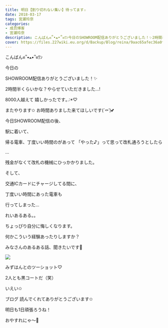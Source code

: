 ```yaml
---
title: 明日【割り切れない集い】待ってます✩
date: 2018-03-17
tags: 宮瀬玲奈
categories: 
- 成员博客
- 宮瀬玲奈
description: こんばんฅ՞•ﻌ•՞ฅﾜﾝ今日のSHOWROOM配信ありがとうございました！✨2時間半くらいかな？やらせていただきました...!8000人越えて嬉しかったです｡.:*♡またや...
cover: https://files.227wiki.eu.org/d/Backup/Blog/reina/9aac65afec36a0f49f5b35052e521.png 
---
```






こんばんฅ՞•ﻌ•՞ฅﾜﾝ




今日の

SHOWROOM配信ありがとうございました！✨


2時間半くらいかな？やらせていただきました...!





8000人越えて
嬉しかったです｡.:*♡





またやります✩
お時間ありました来てほしいです(*´⚰︎`*﻿)💕












今日SHOWROOM配信の後、

駅に着いて、

帰る電車、丁度いい時間のがあって
「やった♪」って思って改札通ろうとしたら




...






残金がなくて改札の機械にひっかかりました。




そして、


交通ICカードにチャージしてる間に、

丁度いい時間にあった電車も


行ってしまった...









れいあるある。。



ちょっぴり自分に悔しくなります。







何かこういう経験あったりしますか？



みなさんのあるある話、聞きたいです💓


















![](https://files.227wiki.eu.org/d/Backup/Blog/reina/9aac65afec36a0f49f5b35052e521.png)




みずはんとのツーショット♡


2人とも黒コートだ（笑）

いえい✩







ブログ
読んでくれてありがとうございます✩




明日も1日頑張ろうね！



おやすれにゃ～💓


